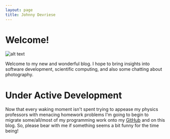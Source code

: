 ```yaml
---
layout: page
title: Johnny Devriese
---
```


# Welcome!

![alt text](https://lh3.googleusercontent.com/xN7fFeqwfFevQE1SVoG1-b3Hehi0kWwdbCZButfo5CcMTg1JOSj0tAc_4C4zlUZPlFp0usee2z3xQBqTRzz-ibc9KXq_THRU7_E5R4uhTLCxxJa3ZC8EitMT9oDxXs6xPOSgwtobXRaw99WNsVyEPPlFp_tLftGJVVDKZB3Ws-Jg0u-Mza-y5ENbCYcqPTRViaWJJv4bge60_fMQFmUGz2pzl9OBL2ztuP3JN_6a4rQnkwExSb6SQ4f_EcXyR-7_7jjvzljTBWfGhtchswfzD3VhhUhZSYylLwBJ_QNvsxjxaEzUNQSmpi3MmIWIhf4VpK6WQspZ-WgRtd6CD3Ef3HeEr9RmgCDn8gHARiAEHdEo5Nft3ACOc7GXHSx3NETs1fS5ugkmz4tCclfY6miezxWkGKvNflSd7gUallIVhLsAf1vgfnu7Ix68NvdWkQM0FO4emQyMQzZMdfXtd576-Y9jft0cr5g-g6cfycd8wCkZjY0Oi6CxLDdzCKln-O2Y3uyVbSt3uc3uaT-Qc-cIOXF9XmzwUNLe29VIIixBRttrxaSFNWje6EnhxFvWcT-xs-pzjSOu_tm8HCv5dkO6J9ZO5yDIWn5ozpNQGRa_7-vJfS92uA=w1200-h800-no "mt rainier towering above the trees")

Welcome to my new and wonderful blog.
I hope to bring insights into software development, scientific computing, and also some chatting about photography.


# Under Active Development

Now that every waking moment isn't spent trying to appease my physics professors with menacing homework problems
I'm going to begin to migrate some/all/most of my programming work onto my [GitHub](https://github.com/johnnydevriese) and on this blog. So, please bear with me if something seems a bit funny for the time being!



<!--
#### Landscape Photography

Mount Rainier is truly a sight to behold. It's a fantastic part of the Seattle skyline on the handful of clear days.


 ~~strike~~

I can write something here

$$
y = mx + b
$$

or I can write something here too?


## Heading Level 2

Lorem ipsum dolor sit amet, consectetur adipisicing elit, sed do eiusmod tempor incididunt ut labore et dolore magna aliqua. Ut enim ad minim veniam, quis nostrud exercitation ullamco laboris nisi ut aliquip ex ea commodo consequat. Duis aute irure dolor in reprehenderit in voluptate velit esse cillum dolore eu fugiat nulla pariatur. Excepteur sint occaecat cupidatat non proident, sunt in culpa qui officia deserunt mollit anim id est laborum.

{% highlight scss %}
  .header {
    font-size: 100px;
  }
{% endhighlight %}

### Heading Level 3

> Lorem ipsum dolor sit amet, consectetur adipisicing elit, sed do eiusmod tempor incididunt ut labore et dolore magna aliqua. Ut enim ad minim veniam, quis nostrud exercitation ullamco laboris.

Lorem ipsum dolor sit amet, consectetur adipisicing elit, sed do eiusmod tempor incididunt ut labore et dolore magna aliqua. Ut enim ad minim veniam, quis nostrud exercitation ullamco laboris nisi ut aliquip ex ea commodo consequat. Duis aute irure dolor in reprehenderit in voluptate velit esse cillum dolore eu fugiat nulla pariatur. Excepteur sint occaecat cupidatat non proident, sunt in culpa qui officia deserunt mollit anim id est laborum.
-->